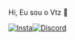 Hi, Eu sou o Vtz 🖤


[![Insta](https://img.shields.io/badge/Instagram-E4405F?style=for-the-badge&logo=instagram&logoColor=white)](https://www.instagram.com/vtz7_/)[![Discord](https://img.shields.io/badge/Discord-7289DA?style=for-the-badge&logo=discord&logoColor=white)](https://discord.com/users/423207882935369738)
